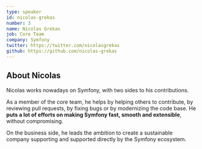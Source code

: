 ```yaml
---
type: speaker
id: nicolas-grekas
number: 3
name: Nicolas Grekas
job: Core Team
company: Symfony
twitter: https://twitter.com/nicolasgrekas
github: https://github.com/nicolas-grekas
---
```


## About Nicolas

Nicolas works nowadays on Symfony, with two sides to his contributions.

As a member of the core team, he helps by helping others to contribute, by reviewing pull requests, by fixing bugs or by modernizing the code base. He **puts a lot of efforts on making Symfony fast, smooth and extensible**, without compromising.

On the business side, he leads the ambition to create a sustainable company supporting and supported directly by the Symfony ecosystem.
